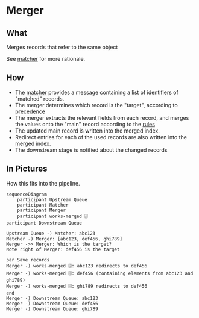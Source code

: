 # Merger

## What

Merges records that refer to the same object

See [matcher](../matcher/README.md) for more rationale.

## How

* The [matcher](../matcher/README.md) provides a message containing a list of identifiers
  of "matched" records.
* The merger determines which record is the "target", according to [precedence](
  src/main/scala/weco/pipeline/merger/rules/TargetPrecedence.scala)
* The merger extracts the relevant fields from each record, and merges the values onto the "main" record according to
  the [rules](src/main/scala/weco/pipeline/merger/rules)
* The updated main record is written into the merged index.
* Redirect entries for each of the used records are also written into the merged index.
* The downstream stage is notified about the changed records

## In Pictures

How this fits into the pipeline.

```mermaid
sequenceDiagram
    participant Upstream Queue
    participant Matcher
    participant Merger
    participant works-merged 🗄
participant Downstream Queue

Upstream Queue -) Matcher: abc123
Matcher -) Merger: [abc123, def456, ghi789]
Merger ->> Merger: Which is the target?
Note right of Merger: def456 is the target

par Save records
Merger -) works-merged 🗄: abc123 redirects to def456
Merger -) works-merged 🗄: def456 (containing elements from abc123 and ghi789)
Merger -) works-merged 🗄: ghi789 redirects to def456
end
Merger -) Downstream Queue: abc123
Merger -) Downstream Queue: def456
Merger -) Downstream Queue: ghi789

```
